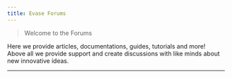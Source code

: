 ```yaml
---
title: Evase Forums
---
```


> Welcome to the Forums

Here we provide articles, documentations, guides, tutorials and more! Above all we provide support and create discussions with like minds about new innovative ideas.

***

